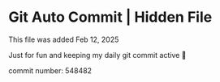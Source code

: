 # Git Auto Commit | Hidden File

This file was added Feb 12, 2025

Just for fun and keeping my daily git commit active 🤪

commit number: 548482
